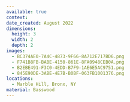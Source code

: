 ```yaml
---
available: true
context:
date_created: August 2022
dimensions:
  height: 3
  width: 2
  depth: 2
images:
  - BC374AE0-7A4C-4873-9F66-8A712E717BD6.png
  - F741B8FB-BABE-4150-861E-8FA0948CEB0A.png
  - B2EBE491-F3C0-4EDD-B7F9-1AE6E5AC9751.png
  - 845E90DE-3ABE-4E7B-B0BF-063FB1001376.png
locations:
  - Marble Hill, Bronx, NY
material: Basswood
---
```

